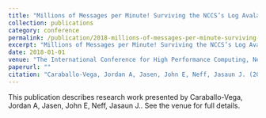 ```yaml
---
title: "Millions of Messages per Minute! Surviving the NCCS’s Log Avalanche"
collection: publications
category: conference
permalink: /publication/2018-millions-of-messages-per-minute-surviving-the-nccss-log-avalanche
excerpt: "Millions of Messages per Minute! Surviving the NCCS’s Log Avalanche by Caraballo-Vega, Jordan A et al."
date: 2018-01-01
venue: "The International Conference for High Performance Computing, Networking, Storage, and Analysis (SC18)"
paperurl: ""
citation: "Caraballo-Vega, Jordan A, Jasen, John E, Neff, Jasaun J. (2018). "Millions of Messages per Minute! Surviving the NCCS’s Log Avalanche." <i>The International Conference for High Performance Computing, Networking, Storage, and Analysis (SC18)</i>."
---
```


This publication describes research work presented by Caraballo-Vega, Jordan A, Jasen, John E, Neff, Jasaun J.. See the venue for full details.
